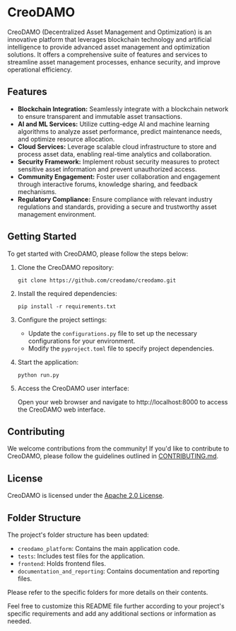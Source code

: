 # **CreoDAMO**

CreoDAMO (Decentralized Asset Management and Optimization) is an innovative platform that leverages blockchain technology and artificial intelligence to provide advanced asset management and optimization solutions. It offers a comprehensive suite of features and services to streamline asset management processes, enhance security, and improve operational efficiency.

## Features

- **Blockchain Integration:** Seamlessly integrate with a blockchain network to ensure transparent and immutable asset transactions.
- **AI and ML Services:** Utilize cutting-edge AI and machine learning algorithms to analyze asset performance, predict maintenance needs, and optimize resource allocation.
- **Cloud Services:** Leverage scalable cloud infrastructure to store and process asset data, enabling real-time analytics and collaboration.
- **Security Framework:** Implement robust security measures to protect sensitive asset information and prevent unauthorized access.
- **Community Engagement:** Foster user collaboration and engagement through interactive forums, knowledge sharing, and feedback mechanisms.
- **Regulatory Compliance:** Ensure compliance with relevant industry regulations and standards, providing a secure and trustworthy asset management environment.

## Getting Started

To get started with CreoDAMO, please follow the steps below:

1. Clone the CreoDAMO repository:

   ```shell
   git clone https://github.com/creodamo/creodamo.git
   ```

2. Install the required dependencies:

   ```shell
   pip install -r requirements.txt
   ```

3. Configure the project settings:

   - Update the `configurations.py` file to set up the necessary configurations for your environment.
   - Modify the `pyproject.toml` file to specify project dependencies.

4. Start the application:

   ```shell
   python run.py
   ```

5. Access the CreoDAMO user interface:

   Open your web browser and navigate to http://localhost:8000 to access the CreoDAMO web interface.

## Contributing

We welcome contributions from the community! If you'd like to contribute to CreoDAMO, please follow the guidelines outlined in [CONTRIBUTING.md](CONTRIBUTING.md).

## License

CreoDAMO is licensed under the [Apache 2.0 License](https://opensource.org/licenses/Apache-2.0).

## Folder Structure

The project's folder structure has been updated:

- `creodamo_platform`: Contains the main application code.
- `tests`: Includes test files for the application.
- `frontend`: Holds frontend files.
- `documentation_and_reporting`: Contains documentation and reporting files.

Please refer to the specific folders for more details on their contents.

Feel free to customize this README file further according to your project's specific requirements and add any additional sections or information as needed.
```
